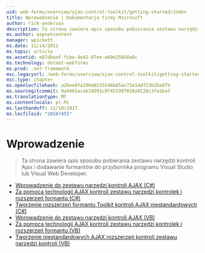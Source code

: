```yaml
---
uid: web-forms/overview/ajax-control-toolkit/getting-started/index
title: Wprowadzenie | Dokumentacja firmy Microsoft
author: rick-anderson
description: Ta strona zawiera opis sposobu pobierania zestawu narzędzi kontroli Ajax i dodawanie formantów do przybornika programu Visual Studio lub Visual Web Developer.
ms.author: aspnetcontent
manager: wpickett
ms.date: 11/14/2011
ms.topic: article
ms.assetid: e87dbaaf-fcbe-4e42-87ee-e60e25856e8c
ms.technology: dotnet-webforms
ms.prod: .net-framework
msc.legacyurl: /web-forms/overview/ajax-control-toolkit/getting-started
msc.type: chapter
ms.openlocfilehash: a2bee0fa190a0215546bd5ac72e14df23b2be87b
ms.sourcegitcommit: 9a9483aceb34591c97451997036a9120c3fe2baf
ms.translationtype: MT
ms.contentlocale: pl-PL
ms.lasthandoff: 11/10/2017
ms.locfileid: "26567455"
---
```

<a name="getting-started"></a>Wprowadzenie
====================
> Ta strona zawiera opis sposobu pobierania zestawu narzędzi kontroli Ajax i dodawanie formantów do przybornika programu Visual Studio lub Visual Web Developer.


- [Wprowadzenie do zestawu narzędzi kontroli AJAX (C#)](get-started-with-the-ajax-control-toolkit-cs.md)
- [Za pomocą technologii AJAX kontroli zestawu narzędzi kontrolek i rozszerzeń formantu (C#)](using-ajax-control-toolkit-controls-and-control-extenders-cs.md)
- [Tworzenie rozszerzeń formantu Toolkit kontroli AJAX niestandardowych (C#)](creating-a-custom-ajax-control-toolkit-control-extender-cs.md)
- [Wprowadzenie do zestawu narzędzi kontroli AJAX (VB)](get-started-with-the-ajax-control-toolkit-vb.md)
- [Za pomocą technologii AJAX kontroli zestawu narzędzi kontrolek i rozszerzeń formantu (VB)](using-ajax-control-toolkit-controls-and-control-extenders-vb.md)
- [Tworzenie niestandardowych AJAX rozszerzeń kontroli zestawu narzędzi kontroli (VB)](creating-a-custom-ajax-control-toolkit-control-extender-vb.md)
